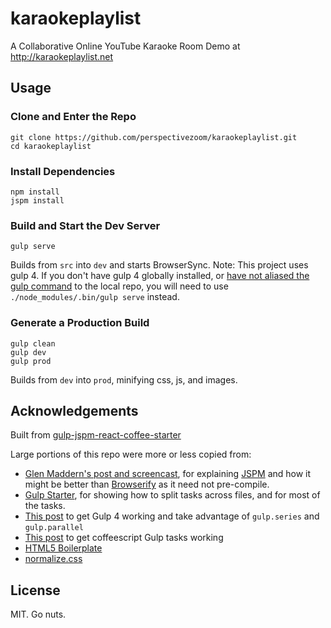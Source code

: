 karaokeplaylist
===============

A Collaborative Online YouTube Karaoke Room
Demo at http://karaokeplaylist.net

## Usage

### Clone and Enter the Repo
```
git clone https://github.com/perspectivezoom/karaokeplaylist.git
cd karaokeplaylist
```

### Install Dependencies
```
npm install
jspm install
```

### Build and Start the Dev Server
```
gulp serve
```
Builds from `src` into `dev` and starts BrowserSync.
Note: This project uses gulp 4. If you don't have gulp 4 globally installed, or [have not aliased the gulp command](https://github.com/greypants/gulp-starter/blob/master/README.md#the-gulp-command) to the local repo, you will need to use `./node_modules/.bin/gulp serve` instead.

### Generate a Production Build
```
gulp clean
gulp dev
gulp prod
```
Builds from `dev` into `prod`, minifying css, js, and images.

## Acknowledgements

Built from [gulp-jspm-react-coffee-starter](https://github.com/perspectivezoom/gulp-jspm-react-coffee-starter)

Large portions of this repo were more or less copied from:

* [Glen Maddern's post and screencast](http://glenmaddern.com/articles/javascript-in-2015), for explaining [JSPM](http://jspm.io) and how it might be better than [Browserify](http://browserify.org/) as it need not pre-compile.
* [Gulp Starter](https://github.com/greypants/gulp-starter), for showing how to split tasks across files, and for most of the tasks.
* [This post](http://demisx.github.io/gulp4/2015/01/15/install-gulp4.html) to get Gulp 4 working and take advantage of `gulp.series` and `gulp.parallel`
* [This post](http://pem-musing.blogspot.com/2014/02/a-gulp-of-coffee-your-gulpfile-in.html) to get coffeescript Gulp tasks working
* [HTML5 Boilerplate](https://github.com/h5bp/html5-boilerplate)
* [normalize.css](http://necolas.github.io/normalize.css/)

## License
MIT. Go nuts.